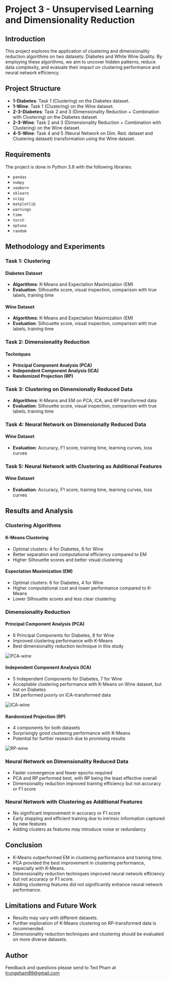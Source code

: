 # Project 3 - Unsupervised Learning and Dimensionality Reduction

## Introduction

This project explores the application of clustering and dimensionality reduction algorithms on two datasets: Diabetes and White Wine Quality. By employing these algorithms, we aim to uncover hidden patterns, reduce data complexity, and evaluate their impact on clustering performance and neural network efficiency.

## Project Structure

- **1-Diabetes**: Task 1 (Clustering) on the Diabetes dataset.
- **1-Wine**: Task 1 (Clustering) on the Wine dataset.
- **2-3-Diabetes**: Task 2 and 3 (Dimensionality Reduction + Combination with Clustering) on the Diabetes dataset.
- **2-3-Wine**: Task 2 and 3 (Dimensionality Reduction + Combination with Clustering) on the Wine dataset.
- **4-5-Wine**: Task 4 and 5 (Neural Network on Dim. Red. dataset and Clustering dataset) transformation using the Wine dataset.

## Requirements

The project is done in Python 3.8 with the following libraries:
- `pandas`
- `numpy`
- `seaborn`
- `sklearn`
- `scipy`
- `matplotlib`
- `warnings`
- `time`
- `torch`
- `optuna`
- `random`

## Methodology and Experiments

### Task 1: Clustering

#### Diabetes Dataset
- **Algorithms**: K-Means and Expectation Maximization (EM)
- **Evaluation**: Silhouette score, visual inspection, comparison with true labels, training time

#### Wine Dataset
- **Algorithms**: K-Means and Expectation Maximization (EM)
- **Evaluation**: Silhouette score, visual inspection, comparison with true labels, training time

### Task 2: Dimensionality Reduction

#### Techniques
- **Principal Component Analysis (PCA)**
- **Independent Component Analysis (ICA)**
- **Randomized Projection (RP)**

### Task 3: Clustering on Dimensionally Reduced Data

- **Algorithms**: K-Means and EM on PCA, ICA, and RP transformed data
- **Evaluation**: Silhouette score, visual inspection, comparison with true labels, training time

### Task 4: Neural Network on Dimensionally Reduced Data

#### Wine Dataset
- **Evaluation**: Accuracy, F1 score, training time, learning curves, loss curves

### Task 5: Neural Network with Clustering as Additional Features

#### Wine Dataset
- **Evaluation**: Accuracy, F1 score, training time, learning curves, loss curves

## Results and Analysis

### Clustering Algorithms

#### K-Means Clustering
- Optimal clusters: 4 for Diabetes, 6 for Wine
- Better separation and computational efficiency compared to EM
- Higher Silhouette scores and better visual clustering

#### Expectation Maximization (EM)
- Optimal clusters: 6 for Diabetes, 4 for Wine
- Higher computational cost and lower performance compared to K-Means
- Lower Silhouette scores and less clear clustering

### Dimensionality Reduction

#### Principal Component Analysis (PCA)
- 6 Principal Components for Diabetes, 8 for Wine
- Improved clustering performance with K-Means
- Best dimensionality reduction technique in this study

![PCA-wine](image/fig%2012%20PCA%20wine.png)

#### Independent Component Analysis (ICA)
- 5 Independent Components for Diabetes, 7 for Wine
- Acceptable clustering performance with K-Means on Wine dataset, but not on Diabetes
- EM performed poorly on ICA-transformed data

![ICA-wine](image/fig16%20ICA%20wine.png)

#### Randomized Projection (RP)
- 4 components for both datasets
- Surprisingly good clustering performance with K-Means
- Potential for further research due to promising results

![RP-wine](image/fig18%20RP%20Diabetes.png)

### Neural Network on Dimensionality Reduced Data
- Faster convergence and fewer epochs required
- PCA and RP performed best, with RP being the least effective overall
- Dimensionality reduction improved training efficiency but not accuracy or F1 score

### Neural Network with Clustering as Additional Features
- No significant improvement in accuracy or F1 score
- Early stopping and efficient training due to intrinsic information captured by new features
- Adding clusters as features may introduce noise or redundancy

## Conclusion

- K-Means outperformed EM in clustering performance and training time.
- PCA provided the best improvement in clustering performance, especially with K-Means.
- Dimensionality reduction techniques improved neural network efficiency but not accuracy or F1 score.
- Adding clustering features did not significantly enhance neural network performance.

## Limitations and Future Work

- Results may vary with different datasets.
- Further exploration of K-Means clustering on RP-transformed data is recommended.
- Dimensionality reduction techniques and clustering should be evaluated on more diverse datasets.

## Author

Feedback and questions please send to Ted Pham at trungpham89@gmail.com
